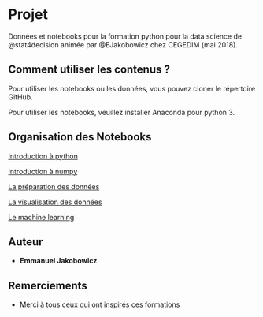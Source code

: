 # Projet

Données et notebooks pour la formation python pour la data science de @stat4decision animée par @EJakobowicz chez CEGEDIM (mai 2018). 

## Comment utiliser les contenus ?

Pour utiliser les notebooks ou les données, vous pouvez cloner le répertoire GitHub.

Pour utiliser les notebooks, veuillez installer Anaconda pour python 3.

## Organisation des Notebooks

[Introduction à python](/Notebooks/01_introduction_python.ipynb)

[Introduction à numpy](/Notebooks/02_numpy.ipynb)

[La préparation des données](/Notebooks/03_pandas.ipynb)

[La visualisation des données](/Notebooks/04_dataviz.ipynb)

[Le machine learning](/Notebooks/05_machine_learning.ipynb)

## Auteur

* **Emmanuel Jakobowicz**

## Remerciements

* Merci à tous ceux qui ont inspirés ces formations